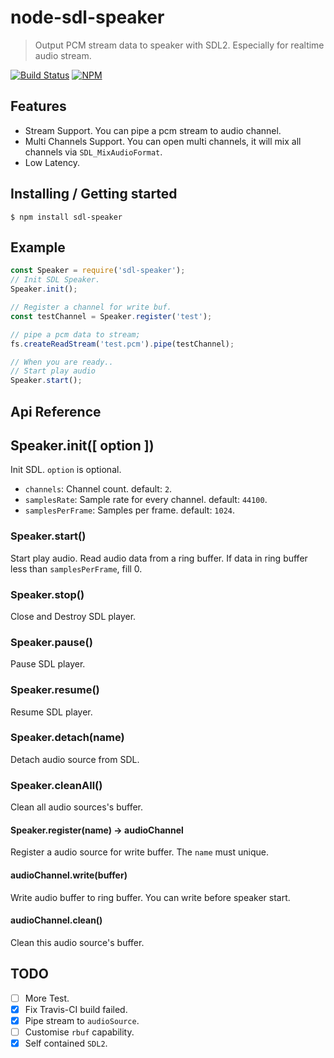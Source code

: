 node-sdl-speaker 
======
> Output PCM stream data to speaker with SDL2. Especially for realtime audio stream. 

[![Build Status](https://travis-ci.org/0neSe7en/node-sdl-speaker.svg?branch=master)](https://travis-ci.org/0neSe7en/node-sdl-speaker)
[![NPM](https://nodei.co/npm/sdl-speaker.png)](https://www.npmjs.com/package/sdl-speaker)

## Features

- Stream Support. You can pipe a pcm stream to audio channel.
- Multi Channels Support. You can open multi channels, it will mix all channels via `SDL_MixAudioFormat`.
- Low Latency.

## Installing / Getting started

```shell
$ npm install sdl-speaker
```

## Example

```javascript
const Speaker = require('sdl-speaker');
// Init SDL Speaker.
Speaker.init();

// Register a channel for write buf.
const testChannel = Speaker.register('test');

// pipe a pcm data to stream;
fs.createReadStream('test.pcm').pipe(testChannel);

// When you are ready..
// Start play audio
Speaker.start();
```

## Api Reference

## Speaker.init([ option ])

Init SDL. `option` is optional.

- `channels`: Channel count. default: `2`.
- `samplesRate`: Sample rate for every channel. default: `44100`.
- `samplesPerFrame`: Samples per frame. default: `1024`.

### Speaker.start()

Start play audio. Read audio data from a ring buffer. If data in ring buffer less than `samplesPerFrame`, fill 0.

### Speaker.stop()

Close and Destroy SDL player.

### Speaker.pause()

Pause SDL player.

### Speaker.resume()

Resume SDL player.

### Speaker.detach(name)

Detach audio source from SDL.

### Speaker.cleanAll()

Clean all audio sources's buffer.

#### Speaker.register(name) -> audioChannel

Register a audio source for write buffer. The `name` must unique.

#### audioChannel.write(buffer)

Write audio buffer to ring buffer. You can write before speaker start.

#### audioChannel.clean()

Clean this audio source's buffer.

## TODO

- [ ] More Test.
- [x] Fix Travis-CI build failed.
- [x] Pipe stream to `audioSource`.
- [ ] Customise `rbuf` capability.
- [x] Self contained `SDL2`.
